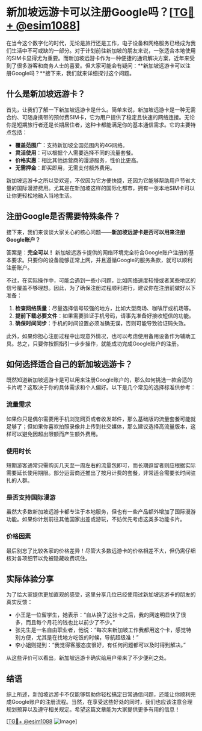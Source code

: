 # 新加坡远游卡可以注册Google吗？[[TG💪+ @esim1088](https://t.me/s/esim1088)]

在当今这个数字化的时代，无论是旅行还是工作，电子设备和网络服务已经成为我们生活中不可或缺的一部分。对于计划前往新加坡的朋友来说，一张适合本地使用的SIM卡显得尤为重要。而新加坡远游卡作为一种便捷的通讯解决方案，近年来受到了很多游客和商务人士的喜爱。但大家可能会有疑问：**新加坡远游卡可以注册Google吗？**接下来，我们就来详细探讨这个问题。

## 什么是新加坡远游卡？

首先，让我们了解一下新加坡远游卡是什么。简单来说，新加坡远游卡是一种无需合约、可随身携带的预付费SIM卡，它为用户提供了稳定且快速的网络连接。无论你是短期旅行者还是长期居住者，这种卡都能满足你的基本通信需求。它的主要特点包括：

- **覆盖范围广**：支持新加坡全国范围内的4G网络。
- **灵活使用**：可以根据个人需要选择不同的流量套餐。
- **价格实惠**：相比其他运营商的漫游服务，性价比更高。
- **无需押金**：即买即用，无需支付额外费用。

新加坡远游卡之所以受欢迎，不仅因为它方便快捷，还因为它能够帮助用户节省大量的国际漫游费用。尤其是在新加坡这样的国际化都市，拥有一张本地SIM卡可以让你更轻松地融入当地生活。

## 注册Google是否需要特殊条件？

接下来，我们来谈谈大家关心的核心问题——**新加坡远游卡是否可以用来注册Google账户？**

答案是：**完全可以！** 新加坡远游卡提供的网络环境完全符合Google账户注册的基本要求。只要你的设备能够正常上网，并且遵循Google的服务条款，就可以顺利注册账户。

不过，在实际操作中，可能会遇到一些小问题，比如网络速度较慢或者某些地区的信号覆盖不够理想。因此，为了确保注册过程顺利进行，建议你在注册前做好以下准备：

1. **检查网络质量**：尽量选择信号较强的地方，比如大型商场、咖啡厅或机场等。
2. **提前下载必要文件**：如果需要验证手机号码，请事先准备好接收短信的功能。
3. **确保时间同步**：手机的时间设置必须准确无误，否则可能导致验证码失效。

此外，如果你担心注册过程中出现意外情况，也可以考虑使用备用设备作为辅助工具。总之，只要你按照指引一步步操作，就能成功完成Google账户的注册。

## 如何选择适合自己的新加坡远游卡？

既然知道新加坡远游卡是可以用来注册Google账户的，那么如何挑选一款合适的卡片呢？这取决于你的具体需求和个人偏好。以下是几个常见的选择标准供参考：

### 流量需求

如果你只是偶尔需要用手机浏览网页或者收发邮件，那么基础版的流量套餐可能就足够了；但如果你喜欢拍照录像并上传到社交媒体，那么建议选择高流量版本，这样可以避免因超出限额而产生额外费用。

### 使用时长

短期游客通常只需购买几天至一周左右的流量包即可，而长期逗留者则应根据实际需要延长使用期限。部分运营商还推出了按月计费的套餐，非常适合需要长时间驻扎的人群。

### 是否支持国际漫游

虽然大多数新加坡远游卡都专注于本地服务，但也有一些产品额外增加了国际漫游功能。如果你计划前往其他国家出差或游玩，不妨优先考虑这类多功能卡片。

### 价格因素

最后别忘了比较各家的价格差异！尽管大多数远游卡的价格相差不大，但仍需仔细核对各项细节以免被隐藏收费坑住。

## 实际体验分享

为了给大家提供更加直观的感受，这里分享几位已经使用过新加坡远游卡的朋友的真实反馈：

- 小王是一位留学生，她表示：“自从换了这张卡之后，我的网速明显快了很多，而且每个月花的钱也比以前少了不少。”
- 张先生是一名自由职业者，他说：“每次来新加坡工作我都用这个卡，感觉特别方便，尤其是在找地方吃饭的时候，导航超级准！”
- 李小姐则提到：“我觉得客服态度很好，有任何问题都可以及时得到解决。”

从这些评价可以看出，新加坡远游卡确实给用户带来了不少便利之处。

## 结语

综上所述，新加坡远游卡不仅能够帮助你轻松搞定日常通信问题，还能让你顺利完成Google账户的注册流程。当然，在享受这些好处的同时，我们也应该注意合理规划预算以及遵守相关规定。希望这篇文章能为大家提供更多有用的信息！

[[TG💪+ @esim1088](https://t.me/s/esim1088) ![Image](https://i.postimg.cc/4NQfJmqS/Snipaste-2025-05-13-00-14-12.png)]